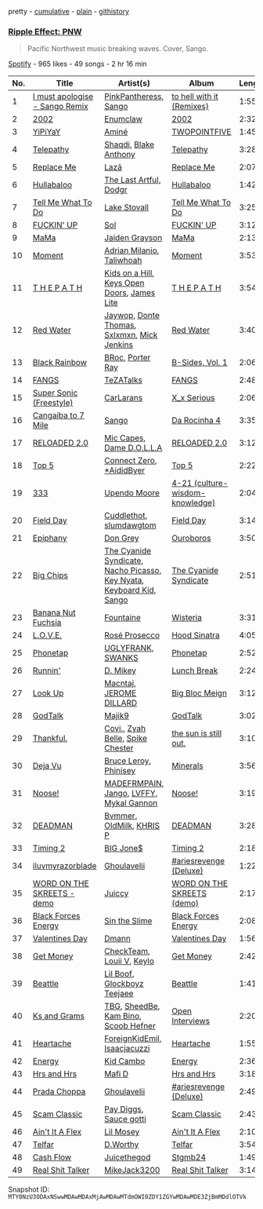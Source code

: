 pretty - [cumulative](/playlists/cumulative/37i9dQZF1DWVKZ0Z9y3Qew.md) - [plain](/playlists/plain/37i9dQZF1DWVKZ0Z9y3Qew) - [githistory](https://github.githistory.xyz/mackorone/spotify-playlist-archive/blob/main/playlists/plain/37i9dQZF1DWVKZ0Z9y3Qew)

### [Ripple Effect: PNW](https://open.spotify.com/playlist/37i9dQZF1DWVKZ0Z9y3Qew)

> Pacific Northwest music breaking waves\. Cover, Sango.

[Spotify](https://open.spotify.com/user/spotify) - 965 likes - 49 songs - 2 hr 16 min

| No. | Title | Artist(s) | Album | Length |
|---|---|---|---|---|
| 1 | [I must apologise \- Sango Remix](https://open.spotify.com/track/27XMzUYqMgk1GLpJ360eaH) | [PinkPantheress](https://open.spotify.com/artist/78rUTD7y6Cy67W1RVzYs7t), [Sango](https://open.spotify.com/artist/0P8O2tgFwGDTSauprJthJI) | [to hell with it \(Remixes\)](https://open.spotify.com/album/3KP55PNM7vdlrIm1LavDzb) | 1:55 |
| 2 | [2002](https://open.spotify.com/track/7duZGjDETceWUu5KvKJjQU) | [Enumclaw](https://open.spotify.com/artist/79yETfINxnDl54mTKLZUlb) | [2002](https://open.spotify.com/album/4rJmJ9Iqe1SdQ8Sg5hmZUx) | 2:32 |
| 3 | [YiPiYaY](https://open.spotify.com/track/0tlM57cmnhLbHwxU8hGox4) | [Aminé](https://open.spotify.com/artist/3Gm5F95VdRxW3mqCn8RPBJ) | [TWOPOINTFIVE](https://open.spotify.com/album/0KkHzH0uia9zwPbrCbS6NY) | 1:45 |
| 4 | [Telepathy](https://open.spotify.com/track/2xB5FQsZMhM9FHkvl8qh5C) | [Shaqdi](https://open.spotify.com/artist/4dpL6PzaCCpEekHtTHu3CN), [Blake Anthony](https://open.spotify.com/artist/79GLPoynz70rIoWB4ErgBb) | [Telepathy](https://open.spotify.com/album/2jgvP8GP6bzoQBfU5CM706) | 3:28 |
| 5 | [Replace Me](https://open.spotify.com/track/4CeRJ6jPGlCYAp0REGrKJL) | [Lazā](https://open.spotify.com/artist/7KWbU8vlvkICzAOXsiRLal) | [Replace Me](https://open.spotify.com/album/3lTavGDW4KjNPYRtUXANjh) | 2:07 |
| 6 | [Hullabaloo](https://open.spotify.com/track/1zew16SiipS0aoEnnfyXtx) | [The Last Artful, Dodgr](https://open.spotify.com/artist/6jpOOrGFSWdHx6leHfU54n) | [Hullabaloo](https://open.spotify.com/album/4WfAFQDRh8VNYDVp6H2wIf) | 1:42 |
| 7 | [Tell Me What To Do](https://open.spotify.com/track/3kqk3kfgy6ENe1Y6YdrJVH) | [Lake Stovall](https://open.spotify.com/artist/1EEuN5YJWn70WP9YkfW38X) | [Tell Me What To Do](https://open.spotify.com/album/0dv69CwaPecupmMpu0cocl) | 3:25 |
| 8 | [FUCKIN' UP](https://open.spotify.com/track/44xPebK5giaVdci7dV2oMX) | [Sol](https://open.spotify.com/artist/5mYS4mPFCpxvQwGU8rT43a) | [FUCKIN' UP](https://open.spotify.com/album/4uxryL3aigbpSFqIXYygHH) | 3:12 |
| 9 | [MaMa](https://open.spotify.com/track/5WWLT8b7fCV4cO2SVSwNqX) | [Jaiden Grayson](https://open.spotify.com/artist/0mg8e4b0Uz2Ff8aGhvqEGS) | [MaMa](https://open.spotify.com/album/2zKO9eYQDT8e4YCFlWBa82) | 2:13 |
| 10 | [Moment](https://open.spotify.com/track/3zoc8Iwj6Y5jcqaDyqJR8Y) | [Adrian Milanio](https://open.spotify.com/artist/0WU77FbXaPSbcMcrOSJQXc), [Taliwhoah](https://open.spotify.com/artist/69SXADQsOhdGkhPGslLhBT) | [Moment](https://open.spotify.com/album/76L0ie8kpk0ASBZpJD3fjm) | 3:53 |
| 11 | [T H E P A T H](https://open.spotify.com/track/5qRHmtf12Ci4VTjuXyUgFy) | [Kids on a Hill](https://open.spotify.com/artist/7mwjC1c3baXyeVo31FvnYn), [Keys Open Doors](https://open.spotify.com/artist/17VWSnuIuvdgNkBgIBC0jp), [James Lite](https://open.spotify.com/artist/7e2dIr2GwZgilIk9CrtUUU) | [T H E P A T H](https://open.spotify.com/album/2j6SuwZtRetY4dUE98CNxY) | 3:54 |
| 12 | [Red Water](https://open.spotify.com/track/1vJfed0RlNaEwhlio4JLm3) | [Jaywop](https://open.spotify.com/artist/7LHBUDRMoLWz3aw9H3YSb9), [Donte Thomas](https://open.spotify.com/artist/53F7MNlYur7XEV75tY3Yor), [Sxlxmxn](https://open.spotify.com/artist/1pDVDyfDlzo2XXQ5dH5rAK), [Mick Jenkins](https://open.spotify.com/artist/1FvjvACFvko2Z91IvDljrx) | [Red Water](https://open.spotify.com/album/3gu3MYL0XG51fQ1zBnjHee) | 3:40 |
| 13 | [Black Rainbow](https://open.spotify.com/track/3SGuc8R5vkPayGZKkPIlEI) | [BRoc](https://open.spotify.com/artist/2PpLEGu7Lock2dlTngXuwL), [Porter Ray](https://open.spotify.com/artist/2MhJFzmNyDACY2tRJhMMNy) | [B\-Sides, Vol\. 1](https://open.spotify.com/album/396suXByGu0BqkGJKZNeTx) | 2:06 |
| 14 | [FANGS](https://open.spotify.com/track/4WzNEankkofI0vCUsAjeki) | [TeZATalks](https://open.spotify.com/artist/6olAhxDEja5fYKEHF6tA2W) | [FANGS](https://open.spotify.com/album/5wGXuDLLL4K0er1sIgbcig) | 2:48 |
| 15 | [Super Sonic \(Freestyle\)](https://open.spotify.com/track/5GPGrS9sv5oyUREqUQP99Y) | [CarLarans](https://open.spotify.com/artist/64gNES21D1dzaqmbnWW5KZ) | [X\_x Serious](https://open.spotify.com/album/4EqtfI9AOLlKYeoUznlVKk) | 2:06 |
| 16 | [Cangaíba to 7 Mile](https://open.spotify.com/track/4RIwyuBs9NnY8da5FNoeO3) | [Sango](https://open.spotify.com/artist/7e3FtKBIPLrIVm8g1FJMVg) | [Da Rocinha 4](https://open.spotify.com/album/4I4atEIODzNpPv4wbAmSnS) | 3:35 |
| 17 | [RELOADED 2.0](https://open.spotify.com/track/3MKWUl4PW57B4UyVyPLKje) | [Mic Capes](https://open.spotify.com/artist/08ezgw6XhBVBMbcJEdH2zt), [Dame D.O.L.L.A](https://open.spotify.com/artist/6H6svVOQLsIH1uK7KedZoQ) | [RELOADED 2.0](https://open.spotify.com/album/64ABW1OfkU4HemU9KoNVmd) | 3:12 |
| 18 | [Top 5](https://open.spotify.com/track/2eIYGixyqaBu6xJ2ryhLQc) | [Connect Zero](https://open.spotify.com/artist/3k8lBDenIm90lWaSpAYQeH), [\*AididByer](https://open.spotify.com/artist/2JEsDqntxUM38jmkayaOOm) | [Top 5](https://open.spotify.com/album/5XBNF0i02NW9Sl65quFCKx) | 2:22 |
| 19 | [333](https://open.spotify.com/track/6ShG2IvgT3jupJ9GMal5OT) | [Upendo Moore](https://open.spotify.com/artist/0dL24uV89YAqi6Dd8puNdj) | [4\-21 \(culture\-wisdom\-knowledge\)](https://open.spotify.com/album/10NuKVWiNUchCXsps8EGLJ) | 2:04 |
| 20 | [Field Day](https://open.spotify.com/track/40dnT7TcOwMn3FtKnOcFxM) | [Cuddlethot](https://open.spotify.com/artist/5mywKOLvF3FARcsATjuWkz), [slumdawgtom](https://open.spotify.com/artist/4aCG81XYeqM8Tc5VGlvbwE) | [Field Day](https://open.spotify.com/album/4fShh3Q9gdY2END81e8gry) | 3:14 |
| 21 | [Epiphany](https://open.spotify.com/track/7dy8BLHXymlzybb3ilMnO0) | [Don Grey](https://open.spotify.com/artist/1YiKDQCVj79AZeBjenStlP) | [Ouroboros](https://open.spotify.com/album/4tAfeBqLvvA9DR79EG8zOZ) | 3:50 |
| 22 | [Big Chips](https://open.spotify.com/track/4LYC4P1o6kpcuLiuwPRS40) | [The Cyanide Syndicate](https://open.spotify.com/artist/7kJ5fSpeH5YZdo1JYJusQL), [Nacho Picasso](https://open.spotify.com/artist/5oib7h2INOpWPRLaSQxdY0), [Key Nyata](https://open.spotify.com/artist/4X2V63Czlm32j6Yk38WeX5), [Keyboard Kid](https://open.spotify.com/artist/1nIi4752zow1DUF5WnIBBK), [Sango](https://open.spotify.com/artist/7e3FtKBIPLrIVm8g1FJMVg) | [The Cyanide Syndicate](https://open.spotify.com/album/0w2tZZHTLlksZal1Hnbje4) | 2:51 |
| 23 | [Banana Nut Fuchsia](https://open.spotify.com/track/54KC4ASI2hO6HPYwRmXxaK) | [Fountaine](https://open.spotify.com/artist/1B5fkMxWxc9A7joAcguqQT) | [Wisteria](https://open.spotify.com/album/289g7rWaTykxwn5TGTzwUC) | 3:31 |
| 24 | [L.O.V.E.](https://open.spotify.com/track/6gIwd1Nv0suDV5stwOVI57) | [Rosé Prosecco](https://open.spotify.com/artist/3O23mvSTF4w8hcU9YImUha) | [Hood Sinatra](https://open.spotify.com/album/08hq86v8HYuYCDafFOAwyc) | 4:05 |
| 25 | [Phonetap](https://open.spotify.com/track/3zXR49QJU1cKN8SeNhgxBI) | [UGLYFRANK](https://open.spotify.com/artist/0t1y85av4KXlR18YPI1bVJ), [SWANKS](https://open.spotify.com/artist/67GmF4ktHfVu3vsmOM5cB7) | [Phonetap](https://open.spotify.com/album/1rS57sPyNV5hQyuMak7Q2Z) | 2:52 |
| 26 | [Runnin'](https://open.spotify.com/track/7mqqwius6BP6t6W0YNKLbV) | [D\. Mikey](https://open.spotify.com/artist/3hyblRsCHKohmcD8snbAeP) | [Lunch Break](https://open.spotify.com/album/37AUnNenG5qShbu9OSrEma) | 2:24 |
| 27 | [Look Up](https://open.spotify.com/track/6wtaLT61BeYiUp265eaHL6) | [Macntaj](https://open.spotify.com/artist/0erl2oe9fDqYo37ueBiG8K), [JEROME DILLARD](https://open.spotify.com/artist/5tyZAF4UwAF8ZM5RwPJjtz) | [Big Bloc Meign](https://open.spotify.com/album/3JOZJKUW1WcjlDeM5cBNF3) | 3:12 |
| 28 | [GodTalk](https://open.spotify.com/track/6MS4bUiIytD9C1gl1aiP9c) | [Majik9](https://open.spotify.com/artist/13iLsHLvOmOCA21NJ8s3LH) | [GodTalk](https://open.spotify.com/album/2VtNjOwSVXEUB9E48NF3mT) | 3:02 |
| 29 | [Thankful.](https://open.spotify.com/track/5CrqTbA8hPdZfOL9mnNMnl) | [Covi.](https://open.spotify.com/artist/6kxLApfEzk2X5GqUc35rtS), [Zyah Belle](https://open.spotify.com/artist/09q46aTaAsSGoLID49Y6Sx), [Spike Chester](https://open.spotify.com/artist/5B1JE3j5sdsb6kubwY8LJJ) | [the sun is still out.](https://open.spotify.com/album/3y42VXUReg6NuNCWPA8Otf) | 3:10 |
| 30 | [Deja Vu](https://open.spotify.com/track/3etw6hWZ6ZSh9GrD2ZPr2X) | [Bruce Leroy](https://open.spotify.com/artist/2dQX6s3xHc9ssbEnVsHtNE), [Phinisey](https://open.spotify.com/artist/4ZVD9USul6Lrp5nrbbZL7J) | [Minerals](https://open.spotify.com/album/4hnJuzS4BiV47zr0nC7gHT) | 3:56 |
| 31 | [Noose!](https://open.spotify.com/track/2euhTNe39KrprZFUqPw768) | [MADEFRMPAIN](https://open.spotify.com/artist/5jyEanHTRpRXfblXelhlZU), [Jango](https://open.spotify.com/artist/5sB5Fubu4hC9D8NOlTuqJ6), [LVFFY](https://open.spotify.com/artist/00VeieEaWyoeR6qtsqL5kw), [Mykal Gannon](https://open.spotify.com/artist/0vxe2Pt6DycSTbdGWLrpy8) | [Noose!](https://open.spotify.com/album/6tyP4E9ZcSD4MRghxfNRCH) | 3:19 |
| 32 | [DEADMAN](https://open.spotify.com/track/7E3edqU8348FNeX5NF99IF) | [Bvmmer](https://open.spotify.com/artist/3neew60nDYKzqWDtXqkfdj), [OldMilk](https://open.spotify.com/artist/6qrdRXkYaP7jTxwJV5PEce), [KHRIS P](https://open.spotify.com/artist/5kWlBrfLyEaITpIECNy577) | [DEADMAN](https://open.spotify.com/album/72yFFKxh3DsJLVXGYZYpxf) | 3:28 |
| 33 | [Timing 2](https://open.spotify.com/track/7Mo2CfciKGu298qXUa8Xxp) | [BIG Jone$](https://open.spotify.com/artist/6aoASPFrueu2e0EEWSO45X) | [Timing 2](https://open.spotify.com/album/3j0acpw3tzdY1SOE3DjjNn) | 2:18 |
| 34 | [iluvmyrazorblade](https://open.spotify.com/track/5yP0WEOcGG0UJyH0Me9O6b) | [Ghoulavelii](https://open.spotify.com/artist/6nwEYQKFXGAKvwnUqZUd52) | [\#ariesrevenge \(Deluxe\)](https://open.spotify.com/album/0PJJXNGrwRY1Ik2oMMAN3s) | 1:22 |
| 35 | [WORD ON THE SKREETS \- demo](https://open.spotify.com/track/76hUVTgr7q9DHEFOan8SIh) | [Juiccy](https://open.spotify.com/artist/5lqUZdQI10qzuyi8DBtHRB) | [WORD ON THE SKREETS \(demo\)](https://open.spotify.com/album/4ndAH0R7F74NjCahu3uHTA) | 2:17 |
| 36 | [Black Forces Energy](https://open.spotify.com/track/1kfgwfxxZxZ1nDwezmYI8o) | [Sin the Slime](https://open.spotify.com/artist/6lqQsGazrr55PUIht4OREF) | [Black Forces Energy](https://open.spotify.com/album/26pR1KphOHpoeOJsWqtMSP) | 2:08 |
| 37 | [Valentines Day](https://open.spotify.com/track/0O9Kk1Fx6V7O6s68Dk291G) | [Dmann](https://open.spotify.com/artist/2nCBL8gOThAAnLFlVVeVlH) | [Valentines Day](https://open.spotify.com/album/2IkJoFE4jykK8KXRYNtF8R) | 1:56 |
| 38 | [Get Money](https://open.spotify.com/track/2s1fWE0xxKUry4Zeo15dX6) | [CheckTeam](https://open.spotify.com/artist/15YMn708uNMbXxyU9B2piw), [Louii V](https://open.spotify.com/artist/6oJoI2X8WQhaxrLdpBQKeT), [Keylo](https://open.spotify.com/artist/3YwZWortggImNM8eJ6M94a) | [Get Money](https://open.spotify.com/album/3XYhlG7C5UycxxxOBVEl37) | 2:42 |
| 39 | [Beattle](https://open.spotify.com/track/7A7H28DSoMv1k80JAwu2zE) | [Lil Boof](https://open.spotify.com/artist/5F0TXqGLk4v8EAe0TZq0XC), [Glockboyz Teejaee](https://open.spotify.com/artist/59motq6sL51Qqx9KE29oJg) | [Beattle](https://open.spotify.com/album/5XhDVfp44lvQK0xp0g18iE) | 1:41 |
| 40 | [Ks and Grams](https://open.spotify.com/track/5cz4UAD1R4urxmdzW2hJQm) | [TBG](https://open.spotify.com/artist/2tYeKxqb14B4FAHgplnU4y), [SheedBe](https://open.spotify.com/artist/7jJiqutE7HkYZRyrHKgo96), [Kam Bino](https://open.spotify.com/artist/5ii4IIoDVWOPR0wu9ytGju), [Scoob Hefner](https://open.spotify.com/artist/7aWZJfTFhoMgsCDQp9khJP) | [Open Interviews](https://open.spotify.com/album/0DdeAwEIaQUdIzBKYEsJzd) | 2:20 |
| 41 | [Heartache](https://open.spotify.com/track/6aS8fHOeblu2OXVEbXEzj7) | [ForeignKidEmil](https://open.spotify.com/artist/5qaub74G9NCDdhnNKvH0kX), [Isaacjacuzzi](https://open.spotify.com/artist/1d2LiED2RoP2szpzjrU0Hd) | [Heartache](https://open.spotify.com/album/4kokcfeelQ0sVsF4wR8Uwu) | 1:55 |
| 42 | [Energy](https://open.spotify.com/track/4UMimi7AjbgvILohu8XP6f) | [Kid Cambo](https://open.spotify.com/artist/4n9wn5OJVBp96xO2cAqVDf) | [Energy](https://open.spotify.com/album/26njqSDcM5NBobZdEAynEw) | 2:36 |
| 43 | [Hrs and Hrs](https://open.spotify.com/track/76olxPFKxFQBp1qH1yHLL9) | [Mafi D](https://open.spotify.com/artist/0TboE335UT8BpAg6aSpoAm) | [Hrs and Hrs](https://open.spotify.com/album/3umXOdT95Oe1ohp5ROI9xC) | 3:18 |
| 44 | [Prada Choppa](https://open.spotify.com/track/14xEwtveHs2voUzWExLo9r) | [Ghoulavelii](https://open.spotify.com/artist/6nwEYQKFXGAKvwnUqZUd52) | [\#ariesrevenge \(Deluxe\)](https://open.spotify.com/album/0PJJXNGrwRY1Ik2oMMAN3s) | 2:49 |
| 45 | [Scam Classic](https://open.spotify.com/track/5ylkixMqFtejhXBpUwPVOW) | [Pay Diggs](https://open.spotify.com/artist/22f0XeLhO28eC2SrFYqFGF), [Sauce gotti](https://open.spotify.com/artist/3XDIIkDlbj0x0pj94ucjhQ) | [Scam Classic](https://open.spotify.com/album/5FkO5u7R5RBe0C16kW7hX4) | 2:43 |
| 46 | [Ain't It A Flex](https://open.spotify.com/track/0kUjUHRKpEoKYoE8J31rlT) | [Lil Mosey](https://open.spotify.com/artist/5zctI4wO9XSKS8XwcnqEHk) | [Ain't It A Flex](https://open.spotify.com/album/1KEy4tsPREPUkjqGEXPdoE) | 2:10 |
| 47 | [Telfar](https://open.spotify.com/track/7yRplFHiYyqx9PzFgcTMXw) | [D.Worthy](https://open.spotify.com/artist/3erKONJnV1kHT5ksWJLR7y) | [Telfar](https://open.spotify.com/album/3FWdKw77NjYhwrWlrPsAjz) | 3:54 |
| 48 | [Cash Flow](https://open.spotify.com/track/68UYc3hn7mFIN16nrRPIuZ) | [Juicethegod](https://open.spotify.com/artist/1GIy2TphgA3IHQbz7vdAlH) | [Stgmb24](https://open.spotify.com/album/3Dnj9b4DJp5GkKSJBn8zV9) | 1:49 |
| 49 | [Real Shit Talker](https://open.spotify.com/track/7LZkK5NIsNpnS0W8tkMe8f) | [MikeJack3200](https://open.spotify.com/artist/1DsOlo169ovaAx19956vOb) | [Real Shit Talker](https://open.spotify.com/album/4eLdfXNWXFoUVfZVmakxuR) | 3:14 |

Snapshot ID: `MTY0NzU3ODAxNSwwMDAwMDAxMjAwMDAwMTdmOWI0ZDY1ZGYwMDAwMDE3ZjBmMDdlOTVk`